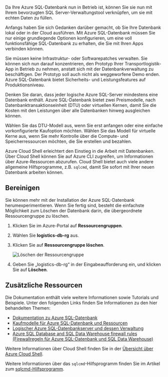 Da Ihre Azure SQL-Datenbank nun in Betrieb ist, können Sie sie nun mit Ihrem bevorzugten SQL Server-Verwaltungstool verknüpfen, um sie mit echten Daten zu füllen.

Anfangs haben Sie sich Gedanken darüber gemacht, ob Sie Ihre Datenbank lokal oder in der Cloud ausführen. Mit Azure SQL-Datenbank müssen Sie nur einige grundlegende Optionen konfigurieren, um eine voll funktionsfähige SQL-Datenbank zu erhalten, die Sie mit Ihren Apps verbinden können.

Sie müssen keine Infrastruktur- oder Softwarepatches verwalten. Sie können sich nun darauf konzentrieren, den Prototyp Ihrer Transportlogistik-App in Betrieb zu nehmen, anstatt sich mit der Datenbankverwaltung zu beschäftigen. Der Prototyp soll auch nicht als weggeworfene Demo enden. Azure SQL-Datenbank bietet Sicherheits- und Leistungsfeatures auf Produktionsniveau.

Denken Sie daran, dass jeder logische Azure SQL-Server mindestens eine Datenbank enthält. Azure SQL-Datenbank bietet zwei Preismodelle, nach Datenbanktransaktionseinheit (DTU) oder virtuellen Kernen, damit Sie die Kosten mit den Leistungen über alle Datenbanken hinweg ausgleichen können.

Wählen Sie das DTU-Modell aus, wenn Sie erst anfangen oder eine einfache vorkonfigurierte Kaufoption möchten. Wählen Sie das Modell für virtuelle Kerne aus, wenn Sie mehr Kontrolle über die Compute- und Speicherressourcen möchten, die Sie erstellen und bezahlen.

Azure Cloud Shell erleichtert den Einstieg in die Arbeit mit Datenbanken. Über Cloud Shell können Sie auf Azure CLI zugreifen, um Informationen über Azure-Ressourcen abzurufen. Cloud Shell bietet auch viele andere allgemeine Hilfsprogramme, z.B. `sqlcmd`, damit Sie sofort mit Ihrer neuen Datenbank arbeiten können.

## <a name="cleanup"></a>Bereinigen

Sie können mehr mit der Installation der Azure SQL-Datenbank herumexperimentieren. Wenn Sie fertig sind, besteht die einfachste Möglichkeit zum Löschen der Datenbank darin, die übergeordnete Ressourcengruppe zu löschen.

1. Klicken Sie im Azure-Portal auf **Ressourcengruppen**.

1. Wählen Sie **logistics-db-rg** aus.

1. Klicken Sie auf **Ressourcengruppe löschen**.

    ![Löschen der Ressourcengruppe](../media-draft/delete-rg.png)

1. Geben Sie „logistics-db-rg“ in der Eingabeaufforderung ein, und klicken Sie auf **Löschen**.

## <a name="additional-resources"></a>Zusätzliche Ressourcen

Die Dokumentation enthält viele weitere Informationen sowie Tutorials und Beispiele. Unter den folgenden Links finden Sie Informationen zu den hier behandelten Themen:

- [Dokumentation zu Azure SQL-Datenbank](https://docs.microsoft.com/azure/sql-database/)
- [Kaufmodelle für Azure SQL-Datenbank und Ressourcen](https://docs.microsoft.com/azure/sql-database/sql-database-service-tiers)
- [Logischer Azure SQL-Datenbankserver und dessen Verwaltung](https://docs.microsoft.com/azure/sql-database/sql-database-logical-servers)
- [Azure SQL Database and SQL Data Warehouse firewall rules (Firewallregeln für Azure SQL-Datenbank und SQL Data Warehouse)](https://docs.microsoft.com/azure/sql-database/sql-database-firewall-configure)

Weitere Informationen über Cloud Shell finden Sie in der [Übersicht über Azure Cloud Shell](https://docs.microsoft.com/azure/cloud-shell/overview).

Weitere Informationen über das `sqlcmd`-Hilfsprogramm finden Sie im Artikel zum [sqlcmd-Hilfsprogramm](https://docs.microsoft.com/sql/tools/sqlcmd-utility?view=sql-server-2017).

